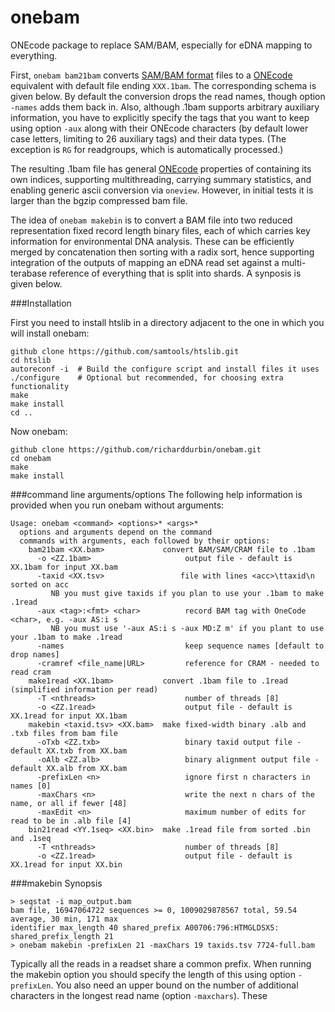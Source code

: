 # onebam
ONEcode package to replace SAM/BAM, especially for eDNA mapping to everything.

First, `onebam bam21bam` converts [SAM/BAM format](https://samtools.github.io/hts-specs/SAMv1.pdf) files to a [ONEcode](https://github.com/thegenemyers/ONEcode) equivalent with default file ending `XXX.1bam`. The corresponding schema is given below.  By default the conversion drops the read names, though option `-names` adds them back in.  Also, although .1bam supports arbitrary auxiliary information, you have to explicitly specify the tags that you want to keep using option `-aux` along with their ONEcode characters (by default lower case letters, limiting to 26 auxiliary tags) and their data types.  (The exception is `RG` for readgroups, which is automatically processed.)

The resulting .1bam file has general [ONEcode](https://github.com/thegenemyers/ONEcode) properties of containing its own indices, supporting multithreading, carrying summary statistics, and enabling generic ascii conversion via `oneview`.  However, in initial tests it is larger than the bgzip compressed bam file.

The idea of `onebam makebin` is to convert a BAM file into two reduced representation fixed record length binary files, each of which carries key information for environmental DNA analysis.  These can be efficiently merged by concatenation then sorting with a radix sort, hence supporting integration of the outputs of mapping an eDNA read set against a multi-terabase reference of everything that is split into shards. A synposis is given below.   

###Installation

First you need to install htslib in a directory adjacent to the one in which you will install onebam:

```
github clone https://github.com/samtools/htslib.git
cd htslib
autoreconf -i  # Build the configure script and install files it uses
./configure    # Optional but recommended, for choosing extra functionality
make
make install
cd ..
```

Now onebam:

```
github clone https://github.com/richarddurbin/onebam.git
cd onebam
make
make install
```

###command line arguments/options
The following help information is provided when you run onebam without arguments:

```
Usage: onebam <command> <options>* <args>*
  options and arguments depend on the command
  commands with arguments, each followed by their options:
    bam21bam <XX.bam>             convert BAM/SAM/CRAM file to .1bam
      -o <ZZ.1bam>                     output file - default is XX.1bam for input XX.bam
      -taxid <XX.tsv>                 file with lines <acc>\ttaxid\n sorted on acc
         NB you must give taxids if you plan to use your .1bam to make .1read
      -aux <tag>:<fmt> <char>          record BAM tag with OneCode <char>, e.g. -aux AS:i s
         NB you must use '-aux AS:i s -aux MD:Z m' if you plant to use your .1bam to make .1read
      -names                           keep sequence names [default to drop names]
      -cramref <file_name|URL>         reference for CRAM - needed to read cram
    make1read <XX.1bam>           convert .1bam file to .1read (simplified information per read)
      -T <nthreads>                    number of threads [8]
      -o <ZZ.1read>                    output file - default is XX.1read for input XX.1bam
    makebin <taxid.tsv> <XX.bam>  make fixed-width binary .alb and .txb files from bam file
      -oTxb <ZZ.txb>                   binary taxid output file - default XX.txb from XX.bam
      -oAlb <ZZ.alb>                   binary alignment output file - default XX.alb from XX.bam
      -prefixLen <n>                   ignore first n characters in names [0]
      -maxChars <n>                    write the next n chars of the name, or all if fewer [48]
      -maxEdit <n>                     maximum number of edits for read to be in .alb file [4]
    bin21read <YY.1seq> <XX.bin>  make .1read file from sorted .bin and .1seq
      -T <nthreads>                    number of threads [8]
      -o <ZZ.1read>                    output file - default is XX.1read for input XX.bin

```

###makebin
Synopsis

```
> seqstat -i map_output.bam
bam file, 16947064722 sequences >= 0, 1009029878567 total, 59.54 average, 30 min, 171 max
identifier max_length 40 shared_prefix A00706:796:HTMGLDSX5: shared_prefix_length 21
> onebam makebin -prefixLen 21 -maxChars 19 taxids.tsv 7724-full.bam
```

Typically all the reads in a readset share a common prefix.  When running the makebin option you should specify the length of this using option `-prefixLen`.  You also need an upper bound on the number of additional characters in the longest read name (option `-maxchars`).  These 
